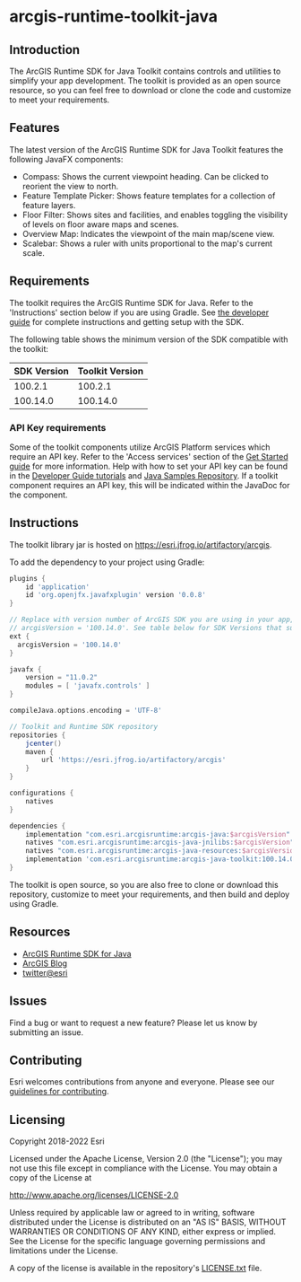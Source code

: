 # arcgis-runtime-toolkit-java

## Introduction

The ArcGIS Runtime SDK for Java Toolkit contains controls and utilities to simplify your app development. The toolkit is provided as an open source resource, so you can feel free to download or clone the code and customize to meet your requirements.

## Features

The latest version of the ArcGIS Runtime SDK for Java Toolkit features the following JavaFX components:

- Compass: Shows the current viewpoint heading. Can be clicked to reorient the view to north.
- Feature Template Picker: Shows feature templates for a collection of feature layers.
- Floor Filter: Shows sites and facilities, and enables toggling the visibility of levels on floor aware maps and scenes.
- Overview Map: Indicates the viewpoint of the main map/scene view.
- Scalebar: Shows a ruler with units proportional to the map's current scale.

## Requirements

The toolkit requires the ArcGIS Runtime SDK for Java. Refer to the 'Instructions' section below if you are using Gradle.
See [the developer guide](https://developers.arcgis.com/java/install-and-set-up/) for complete instructions and
getting setup with the SDK.

The following table shows the minimum version of the SDK compatible with the toolkit:

| SDK Version | Toolkit Version |
|-------------|-----------------|
| 100.2.1     | 100.2.1         |
| 100.14.0    | 100.14.0        |

### API Key requirements

Some of the toolkit components utilize ArcGIS Platform services which require an API key. Refer to the 'Access services' section of the 
[Get Started guide](https://developers.arcgis.com/java/get-started/#3-access-services-and-content-with-an-api-key) 
for more information. Help with how to set your API key can be found in the 
[Developer Guide tutorials](https://developers.arcgis.com/java/maps-2d/tutorials/display-a-map/#set-your-api-key)
and [Java Samples Repository](https://github.com/Esri/arcgis-runtime-samples-java). If a toolkit component requires an API
key, this will be indicated within the JavaDoc for the component.

## Instructions

The toolkit library jar is hosted on https://esri.jfrog.io/artifactory/arcgis.

To add the dependency to your project using Gradle:
```groovy
plugins {
    id 'application'
    id 'org.openjfx.javafxplugin' version '0.0.8'
}

// Replace with version number of ArcGIS SDK you are using in your app, such as:
// arcgisVersion = '100.14.0'. See table below for SDK Versions that support the toolkit.
ext {
  arcgisVersion = '100.14.0'
}

javafx {
    version = "11.0.2"
    modules = [ 'javafx.controls' ]
}

compileJava.options.encoding = 'UTF-8'

// Toolkit and Runtime SDK repository
repositories {
    jcenter()
    maven {
        url 'https://esri.jfrog.io/artifactory/arcgis'
    }
}

configurations {
    natives
}

dependencies {
    implementation "com.esri.arcgisruntime:arcgis-java:$arcgisVersion"
    natives "com.esri.arcgisruntime:arcgis-java-jnilibs:$arcgisVersion"
    natives "com.esri.arcgisruntime:arcgis-java-resources:$arcgisVersion"
    implementation 'com.esri.arcgisruntime:arcgis-java-toolkit:100.14.0'
}
```

The toolkit is open source, so you are also free to clone or download this repository, customize to meet your requirements, and then build and deploy using Gradle.

## Resources

* [ArcGIS Runtime SDK for Java](https://developers.arcgis.com/java/)
* [ArcGIS Blog](http://blogs.esri.com/esri/arcgis/)
* [twitter@esri](http://twitter.com/esri)

## Issues

Find a bug or want to request a new feature?  Please let us know by submitting an issue.

## Contributing

Esri welcomes contributions from anyone and everyone. Please see our [guidelines for contributing](https://github.com/esri/contributing).

## Licensing
Copyright 2018-2022 Esri

Licensed under the Apache License, Version 2.0 (the "License");
you may not use this file except in compliance with the License.
You may obtain a copy of the License at

http://www.apache.org/licenses/LICENSE-2.0

Unless required by applicable law or agreed to in writing, software
distributed under the License is distributed on an "AS IS" BASIS,
WITHOUT WARRANTIES OR CONDITIONS OF ANY KIND, either express or implied.
See the License for the specific language governing permissions and
limitations under the License.

A copy of the license is available in the repository's [LICENSE.txt](LICENSE.txt) file.
